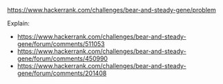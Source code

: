 https://www.hackerrank.com/challenges/bear-and-steady-gene/problem

Explain:
- https://www.hackerrank.com/challenges/bear-and-steady-gene/forum/comments/511053
- https://www.hackerrank.com/challenges/bear-and-steady-gene/forum/comments/450990
- https://www.hackerrank.com/challenges/bear-and-steady-gene/forum/comments/201408
